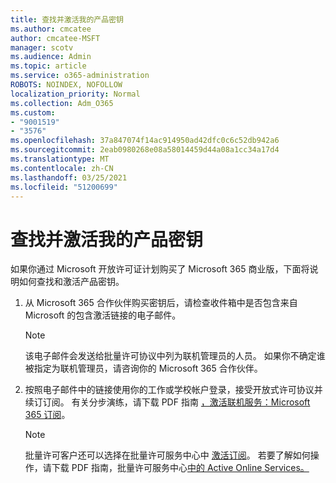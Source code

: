 ```yaml
---
title: 查找并激活我的产品密钥
ms.author: cmcatee
author: cmcatee-MSFT
manager: scotv
ms.audience: Admin
ms.topic: article
ms.service: o365-administration
ROBOTS: NOINDEX, NOFOLLOW
localization_priority: Normal
ms.collection: Adm_O365
ms.custom:
- "9001519"
- "3576"
ms.openlocfilehash: 37a847074f14ac914950ad42dfc0c6c52db942a6
ms.sourcegitcommit: 2eab0980268e08a58014459d44a08a1cc34a17d4
ms.translationtype: MT
ms.contentlocale: zh-CN
ms.lasthandoff: 03/25/2021
ms.locfileid: "51200699"
---
```

# <a name="find-and-activate-my-product-key"></a>查找并激活我的产品密钥

如果你通过 Microsoft 开放许可证计划购买了 Microsoft [](https://go.microsoft.com/fwlink/p/?LinkID=613298)365 商业版，下面将说明如何查找和激活产品密钥。

1. 从 Microsoft 365 合作伙伴购买密钥后，请检查收件箱中是否包含来自 Microsoft 的包含激活链接的电子邮件。

    > [!NOTE]
    > 该电子邮件会发送给批量许可协议中列为联机管理员的人员。 如果你不确定谁被指定为联机管理员，请咨询你的 Microsoft 365 合作伙伴。
1. 按照电子邮件中的链接使用你的工作或学校帐户登录，接受开放式许可协议并续订订阅。 有关分步演练，请下载 PDF 指南 [，激活联机服务：Microsoft 365 订阅](https://go.microsoft.com/fwlink/p/?LinkId=618100)。

    > [!NOTE]
    > 批量许可客户还可以选择在批量许可服务中心中 [激活订阅](https://go.microsoft.com/fwlink/p/?LinkID=282016)。 若要了解如何操作，请下载 PDF 指南，批量许可服务中心[中的 Active Online Services。](https://go.microsoft.com/fwlink/p/?LinkId=618096)